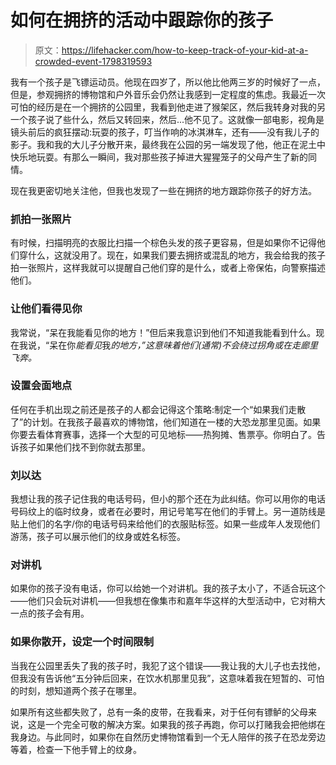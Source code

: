 # 如何在拥挤的活动中跟踪你的孩子

> 原文：<https://lifehacker.com/how-to-keep-track-of-your-kid-at-a-crowded-event-1798319593>

我有一个孩子是飞镖运动员。他现在四岁了，所以他比他两三岁的时候好了一点，但是，参观拥挤的博物馆和户外音乐会仍然让我感到一定程度的焦虑。我最近一次可怕的经历是在一个拥挤的公园里，我看到他走进了猴架区，然后我转身对我的另一个孩子说了些什么，然后又转回来，然后...他不见了。这就像一部电影，视角是镜头前后的疯狂摆动:玩耍的孩子，叮当作响的冰淇淋车，还有——没有我儿子的影子。我和我的大儿子分散开来，最终我在公园的另一端发现了他，他正在泥土中快乐地玩耍。有那么一瞬间，我对那些孩子掉进大猩猩笼子的父母产生了新的同情。



现在我更密切地关注他，但我也发现了一些在拥挤的地方跟踪你孩子的好方法。

### 抓拍一张照片

有时候，扫描明亮的衣服比扫描一个棕色头发的孩子更容易，但是如果你不记得他们穿什么，这就没用了。现在，如果我们要去拥挤或混乱的地方，我会给我的孩子拍一张照片，这样我就可以提醒自己他们穿的是什么，或者上帝保佑，向警察描述他们。

### 让他们看得见你

我常说，“呆在我能看见你的地方！”但后来我意识到他们不知道我能看到什么。现在我说，“呆在你*能看见*我*的地方，”这意味着他们(通常)不会绕过拐角或在走廊里飞奔。*

### 设置会面地点

任何在手机出现之前还是孩子的人都会记得这个策略:制定一个“如果我们走散了”的计划。在我孩子最喜欢的博物馆，他们知道在一楼的大恐龙那里见面。如果你要去看体育赛事，选择一个大型的可见地标——热狗摊、售票亭。你明白了。告诉孩子如果他们找不到你就去那里。

### 刘以达

我想让我的孩子记住我的电话号码，但小的那个还在为此纠结。你可以用你的电话号码纹上的临时纹身，或者在必要时，用记号笔写在他们的手臂上。另一道防线是贴上他们的名字/你的电话号码来给他们的衣服贴标签。如果一些成年人发现他们游荡，孩子可以展示他们的纹身或姓名标签。

### 对讲机

如果你的孩子没有电话，你可以给她一个对讲机。我的孩子太小了，不适合玩这个——他们只会玩对讲机——但我想在像集市和嘉年华这样的大型活动中，它对稍大一点的孩子会有用。

### 如果你散开，设定一个时间限制

当我在公园里丢失了我的孩子时，我犯了这个错误——我让我的大儿子也去找他，但我没有告诉他“五分钟后回来，在饮水机那里见我”，这意味着我在短暂的、可怕的时刻，想知道两个孩子在哪里。

如果所有这些都失败了，总有一条的皮带，在我看来，对于任何有镖鲈的父母来说，这是一个完全可敬的解决方案。如果我的孩子再跑，你可以打赌我会把他绑在我身边。与此同时，如果你在自然历史博物馆看到一个无人陪伴的孩子在恐龙旁边等着，检查一下他手臂上的纹身。